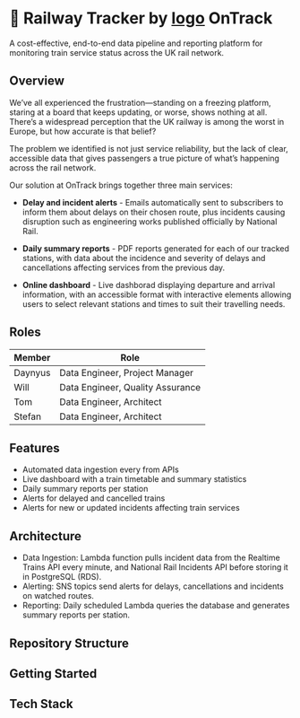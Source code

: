 # 🚆 Railway Tracker by [logo](./OnTrack.png) OnTrack

A cost-effective, end-to-end data pipeline and reporting platform for monitoring train service status across the UK rail network.

## Overview

We’ve all experienced the frustration—standing on a freezing platform, staring at a board that keeps updating, or worse, shows nothing at all.
There’s a widespread perception that the UK railway is among the worst in Europe, but how accurate is that belief?

The problem we identified is not just service reliability, but the lack of clear, accessible data that gives passengers a true picture of what’s happening across the rail network.

Our solution at OnTrack brings together three main services:

- **Delay and incident alerts** - Emails automatically sent to subscribers to inform them about delays on their chosen route, plus incidents causing disruption such as engineering works published officially by National Rail.

- **Daily summary reports** - PDF reports generated for each of our tracked stations, with data about the incidence and severity of delays and cancellations affecting services from the previous day.

- **Online dashboard** - Live dashborad displaying departure and arrival information, with an accessible format with interactive elements allowing users to select relevant stations and times to suit their travelling needs.

## Roles

| Member    | Role                            |
|-----------|---------------------------------|
| Daynyus   | Data Engineer, Project Manager  |
| Will      | Data Engineer, Quality Assurance|
| Tom       | Data Engineer, Architect        |
| Stefan    | Data Engineer, Architect        |

## Features

- Automated data ingestion every from APIs
- Live dashboard with a train timetable and summary statistics
- Daily summary reports per station
- Alerts for delayed and cancelled trains
- Alerts for new or updated incidents affecting train services

## Architecture

- Data Ingestion: Lambda function pulls incident data from the Realtime Trains API every minute, and National Rail Incidents API before storing it in PostgreSQL (RDS).
- Alerting: SNS topics send alerts for delays, cancellations and incidents on watched routes.
- Reporting: Daily scheduled Lambda queries the database and generates summary reports per station.

## Repository Structure

## Getting Started

## Tech Stack